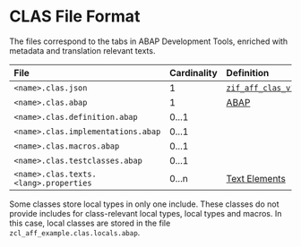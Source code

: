 # CLAS File Format

The files correspond to the tabs in ABAP Development Tools, enriched with metadata and translation relevant texts.

File | Cardinality | Definition | Schema | Example
:--- | :---  | :--- | :--- | :---
`<name>.clas.json` | 1 | [`zif_aff_clas_v1.intf.abap`](./type/zif_aff_clas_v1.intf.abap) | [`clas.json`](./clas.json) | [`zcl_aff_example.clas.json`](./examples/zcl_aff_example.clas.json)
`<name>.clas.abap` | 1 | [ABAP](https://help.sap.com/doc/abapdocu_cp_index_htm/CLOUD/en-US/index.htm?file=abapclass.htm) | - | [`zcl_aff_example.clas.abap`](./examples/zcl_aff_example.clas.abap)
`<name>.clas.definition.abap` | 0...1 | | - | [`zcl_aff_example.clas.definitions.abap`](./examples/zcl_aff_example.clas.definitions.abap)
`<name>.clas.implementations.abap` | 0...1 | | - | [`zcl_aff_example.clas.implementations.abap`](./examples/zcl_aff_example.clas.implementations.abap)
`<name>.clas.macros.abap` | 0...1 | | - | [`zcl_aff_example.clas.macros.abap`](./examples/zcl_aff_example.clas.macros.abap)
`<name>.clas.testclasses.abap` | 0...1 | | - | [`zcl_aff_example.clas.testclasses.abap`](./examples/zcl_aff_example.clas.testclasses.abap)
`<name>.clas.texts.<lang>.properties` | 0...n | [Text Elements](https://help.sap.com/viewer/c238d694b825421f940829321ffa326a/7.40.19/en-US/4ec6cf916e391014adc9fffe4e204223.html) | - | [`zcl_aff_example.clas.texts.en.properties`](./examples/zcl_aff_example.clas.texts.en.properties)


Some classes store local types in only one include.
These classes do not provide includes for class-relevant local types, local types and macros.
In this case, local classes are stored in the file `zcl_aff_example.clas.locals.abap`.
